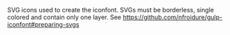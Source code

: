SVG icons used to create the iconfont. SVGs must be borderless, single colored and contain only one layer. See https://github.com/nfroidure/gulp-iconfont#preparing-svgs
